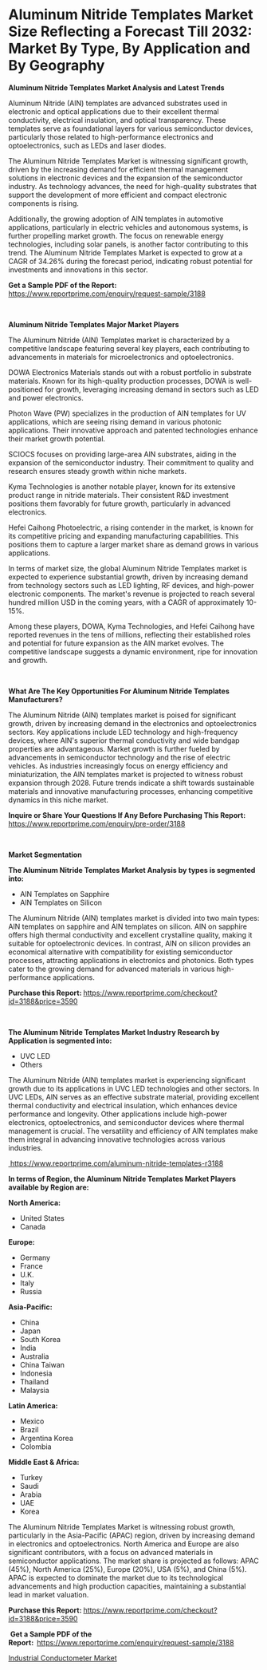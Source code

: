 <p><h1>Aluminum Nitride Templates Market Size Reflecting a Forecast Till 2032: Market By Type, By Application and By Geography</h1></p><p><strong>Aluminum Nitride Templates Market Analysis and Latest Trends</strong></p>
<p><p>Aluminum Nitride (AlN) templates are advanced substrates used in electronic and optical applications due to their excellent thermal conductivity, electrical insulation, and optical transparency. These templates serve as foundational layers for various semiconductor devices, particularly those related to high-performance electronics and optoelectronics, such as LEDs and laser diodes.</p><p>The Aluminum Nitride Templates Market is witnessing significant growth, driven by the increasing demand for efficient thermal management solutions in electronic devices and the expansion of the semiconductor industry. As technology advances, the need for high-quality substrates that support the development of more efficient and compact electronic components is rising. </p><p>Additionally, the growing adoption of AlN templates in automotive applications, particularly in electric vehicles and autonomous systems, is further propelling market growth. The focus on renewable energy technologies, including solar panels, is another factor contributing to this trend. The Aluminum Nitride Templates Market is expected to grow at a CAGR of 34.26% during the forecast period, indicating robust potential for investments and innovations in this sector.</p></p>
<p><strong>Get a Sample PDF of the Report:&nbsp;</strong> <a href="https://www.reportprime.com/enquiry/request-sample/3188?utm_campaign=2477&utm_medium=2&utm_source=Github&utm_content=ia&utm_term=18032025&utm_id=aluminum-nitride-templates">https://www.reportprime.com/enquiry/request-sample/3188</a></p>
<p>&nbsp;</p>
<p><strong>Aluminum Nitride Templates Major Market Players</strong></p>
<p><p>The Aluminum Nitride (AlN) Templates market is characterized by a competitive landscape featuring several key players, each contributing to advancements in materials for microelectronics and optoelectronics. </p><p>DOWA Electronics Materials stands out with a robust portfolio in substrate materials. Known for its high-quality production processes, DOWA is well-positioned for growth, leveraging increasing demand in sectors such as LED and power electronics.</p><p>Photon Wave (PW) specializes in the production of AlN templates for UV applications, which are seeing rising demand in various photonic applications. Their innovative approach and patented technologies enhance their market growth potential.</p><p>SCIOCS focuses on providing large-area AlN substrates, aiding in the expansion of the semiconductor industry. Their commitment to quality and research ensures steady growth within niche markets.</p><p>Kyma Technologies is another notable player, known for its extensive product range in nitride materials. Their consistent R&D investment positions them favorably for future growth, particularly in advanced electronics.</p><p>Hefei Caihong Photoelectric, a rising contender in the market, is known for its competitive pricing and expanding manufacturing capabilities. This positions them to capture a larger market share as demand grows in various applications.</p><p>In terms of market size, the global Aluminum Nitride Templates market is expected to experience substantial growth, driven by increasing demand from technology sectors such as LED lighting, RF devices, and high-power electronic components. The market's revenue is projected to reach several hundred million USD in the coming years, with a CAGR of approximately 10-15%.</p><p>Among these players, DOWA, Kyma Technologies, and Hefei Caihong have reported revenues in the tens of millions, reflecting their established roles and potential for future expansion as the AlN market evolves. The competitive landscape suggests a dynamic environment, ripe for innovation and growth.</p></p>
<p>&nbsp;</p>
<p><strong>What Are The Key Opportunities For Aluminum Nitride Templates Manufacturers?</strong></p>
<p><p>The Aluminum Nitride (AlN) templates market is poised for significant growth, driven by increasing demand in the electronics and optoelectronics sectors. Key applications include LED technology and high-frequency devices, where AlN's superior thermal conductivity and wide bandgap properties are advantageous. Market growth is further fueled by advancements in semiconductor technology and the rise of electric vehicles. As industries increasingly focus on energy efficiency and miniaturization, the AlN templates market is projected to witness robust expansion through 2028. Future trends indicate a shift towards sustainable materials and innovative manufacturing processes, enhancing competitive dynamics in this niche market.</p></p>
<p><strong>Inquire or Share Your Questions If Any Before Purchasing This Report:</strong> <a href="https://www.reportprime.com/enquiry/pre-order/3188?utm_campaign=2477&utm_medium=2&utm_source=Github&utm_content=ia&utm_term=18032025&utm_id=aluminum-nitride-templates">https://www.reportprime.com/enquiry/pre-order/3188</a></p>
<p>&nbsp;</p>
<p><strong>Market Segmentation</strong></p>
<p><strong>The Aluminum Nitride Templates Market Analysis by types is segmented into:</strong></p>
<p><ul><li>AlN Templates on Sapphire</li><li>AlN Templates on Silicon</li></ul></p>
<p><p>The Aluminum Nitride (AlN) templates market is divided into two main types: AlN templates on sapphire and AlN templates on silicon. AlN on sapphire offers high thermal conductivity and excellent crystalline quality, making it suitable for optoelectronic devices. In contrast, AlN on silicon provides an economical alternative with compatibility for existing semiconductor processes, attracting applications in electronics and photonics. Both types cater to the growing demand for advanced materials in various high-performance applications.</p></p>
<p><strong>Purchase this Report:&nbsp;</strong><a href="https://www.reportprime.com/checkout?id=3188&price=3590&utm_campaign=2477&utm_medium=2&utm_source=Github&utm_content=ia&utm_term=18032025&utm_id=aluminum-nitride-templates">https://www.reportprime.com/checkout?id=3188&price=3590</a></p>
<p>&nbsp;</p>
<p><strong>The Aluminum Nitride Templates Market Industry Research by Application is segmented into:</strong></p>
<p><ul><li>UVC LED</li><li>Others</li></ul></p>
<p><p>The Aluminum Nitride (AlN) templates market is experiencing significant growth due to its applications in UVC LED technologies and other sectors. In UVC LEDs, AlN serves as an effective substrate material, providing excellent thermal conductivity and electrical insulation, which enhances device performance and longevity. Other applications include high-power electronics, optoelectronics, and semiconductor devices where thermal management is crucial. The versatility and efficiency of AlN templates make them integral in advancing innovative technologies across various industries.</p></p>
<p><a href="https://www.reportprime.com/aluminum-nitride-templates-r3188?utm_campaign=2477&utm_medium=2&utm_source=Github&utm_content=ia&utm_term=18032025&utm_id=aluminum-nitride-templates">&nbsp;https://www.reportprime.com/aluminum-nitride-templates-r3188</a></p>
<p><strong>In terms of Region, the Aluminum Nitride Templates Market Players available by Region are:</strong></p>
<p>
    <p> <strong> North America: </strong>
        <ul>
            <li>United States</li>
            <li>Canada</li>
        </ul>
        </p> 
    <p> <strong> Europe: </strong>
        <ul>
            <li>Germany</li>
            <li>France</li>
            <li>U.K.</li>
            <li>Italy</li>
            <li>Russia</li>
        </ul>
        </p> 
    <p> <strong> Asia-Pacific: </strong>
        <ul>
            <li>China</li>
            <li>Japan</li>
            <li>South Korea</li>
            <li>India</li>
            <li>Australia</li>
            <li>China Taiwan</li>
            <li>Indonesia</li>
            <li>Thailand</li>
            <li>Malaysia</li>
        </ul>
        </p> 
    <p> <strong> Latin America: </strong>
        <ul>
            <li>Mexico</li>
            <li>Brazil</li>
            <li>Argentina Korea</li>
            <li>Colombia</li>
        </ul>
        </p> 
    <p> <strong> Middle East & Africa: </strong>
        <ul>
            <li>Turkey</li>
            <li>Saudi</li>
            <li>Arabia</li>
            <li>UAE</li>
            <li>Korea</li>
        </ul>
    </p>
    </p>
<p><p>The Aluminum Nitride Templates Market is witnessing robust growth, particularly in the Asia-Pacific (APAC) region, driven by increasing demand in electronics and optoelectronics. North America and Europe are also significant contributors, with a focus on advanced materials in semiconductor applications. The market share is projected as follows: APAC (45%), North America (25%), Europe (20%), USA (5%), and China (5%). APAC is expected to dominate the market due to its technological advancements and high production capacities, maintaining a substantial lead in market valuation.</p></p>
<p><strong>Purchase this Report: </strong><a href="https://www.reportprime.com/checkout?id=3188&price=3590&utm_campaign=2477&utm_medium=2&utm_source=Github&utm_content=ia&utm_term=18032025&utm_id=aluminum-nitride-templates">https://www.reportprime.com/checkout?id=3188&price=3590</a></p>
<p>&nbsp;<strong>Get a Sample PDF of the Report:&nbsp;&nbsp;</strong><a href="https://www.reportprime.com/enquiry/request-sample/3188?utm_campaign=2477&utm_medium=2&utm_source=Github&utm_content=ia&utm_term=18032025&utm_id=aluminum-nitride-templates">https://www.reportprime.com/enquiry/request-sample/3188</a></p>
<p><strong></strong></p>
<p><p><a href="https://github.com/noppbebawy/Market-Research-Report-List-1/blob/main/industrial-conductometer-market.md?utm_campaign=2477&utm_medium=2&utm_source=Github&utm_content=ia&utm_term=18032025&utm_id=aluminum-nitride-templates">Industrial Conductometer Market</a></p></p>